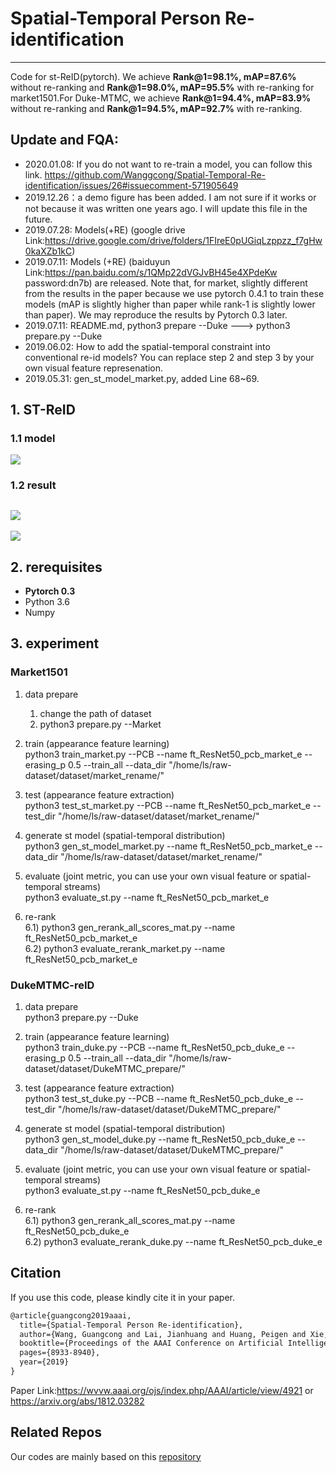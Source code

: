 # Spatial-Temporal Person Re-identification

----------
Code for st-ReID(pytorch). We achieve **Rank@1=98.1%, mAP=87.6%** without re-ranking and **Rank@1=98.0%, mAP=95.5%** with re-ranking for market1501.For Duke-MTMC, we achieve **Rank@1=94.4%, mAP=83.9%** without re-ranking and **Rank@1=94.5%, mAP=92.7%** with re-ranking.

## Update and FQA:
- 2020.01.08: If you do not want to re-train a model, you can follow this link. https://github.com/Wanggcong/Spatial-Temporal-Re-identification/issues/26#issuecomment-571905649
- 2019.12.26：a demo figure has been added. I am not sure if it works or not because it was written one years ago. I will update this file in the future.
- 2019.07.28: Models(+RE) (google drive Link:https://drive.google.com/drive/folders/1FIreE0pUGiqLzppzz_f7gHw0kaXZb1kC)
- 2019.07.11: Models (+RE) (baiduyun Link:https://pan.baidu.com/s/1QMp22dVGJvBH45e4XPdeKw  password:dn7b) are released. Note that, for market, slightly different from the results in the paper because we use pytorch 0.4.1 to train these models (mAP is slightly higher than paper while rank-1 is slightly lower than paper). We may reproduce the results by Pytorch 0.3 later.
- 2019.07.11: README.md, python3 prepare --Duke ---> python3 prepare.py --Duke
- 2019.06.02: How to add the spatial-temporal constraint into conventional re-id models? You can replace step 2 and step 3 by your own visual feature represenation.
- 2019.05.31: gen_st_model_market.py, added Line 68~69.


## 1. ST-ReID
### 1.1 model
![](https://i.imgur.com/WYCcBHO.jpg)

### 1.2 result
![](https://i.imgur.com/KubElWp.jpg)
----------

![](https://i.imgur.com/Ul6h45K.jpg)


## 2. rerequisites
- **Pytorch 0.3**
- Python 3.6
- Numpy


## 3. experiment
### Market1501
1. data prepare<br>
   1) change the path of dataset <br>
   2) python3 prepare.py --Market

2. train (appearance feature learning) <br>
python3 train_market.py --PCB --name ft_ResNet50_pcb_market_e --erasing_p 0.5 --train_all --data_dir "/home/ls/raw-dataset/dataset/market_rename/"

3. test (appearance feature extraction) <br>
python3 test_st_market.py --PCB --name ft_ResNet50_pcb_market_e --test_dir "/home/ls/raw-dataset/dataset/market_rename/"

4. generate st model (spatial-temporal distribution) <br>
python3 gen_st_model_market.py --name ft_ResNet50_pcb_market_e --data_dir "/home/ls/raw-dataset/dataset/market_rename/"

5. evaluate (joint metric, you can use your own visual feature or spatial-temporal streams) <br>
python3 evaluate_st.py --name ft_ResNet50_pcb_market_e 

6. re-rank<br>
6.1) python3 gen_rerank_all_scores_mat.py --name ft_ResNet50_pcb_market_e <br>
6.2) python3 evaluate_rerank_market.py --name ft_ResNet50_pcb_market_e


### DukeMTMC-reID
1. data prepare<br>
python3 prepare.py --Duke

2. train (appearance feature learning) <br>
python3 train_duke.py --PCB --name ft_ResNet50_pcb_duke_e --erasing_p 0.5 --train_all --data_dir "/home/ls/raw-dataset/dataset/DukeMTMC_prepare/"

3. test (appearance feature extraction) <br>
python3 test_st_duke.py --PCB --name ft_ResNet50_pcb_duke_e --test_dir "/home/ls/raw-dataset/dataset/DukeMTMC_prepare/" 

4. generate st model (spatial-temporal distribution) <br>
python3 gen_st_model_duke.py --name ft_ResNet50_pcb_duke_e  --data_dir "/home/ls/raw-dataset/dataset/DukeMTMC_prepare/"

5. evaluate (joint metric, you can use your own visual feature or spatial-temporal streams) <br>
python3 evaluate_st.py --name ft_ResNet50_pcb_duke_e 

6. re-rank<br>
6.1) python3 gen_rerank_all_scores_mat.py --name ft_ResNet50_pcb_duke_e <br>
6.2) python3 evaluate_rerank_duke.py --name ft_ResNet50_pcb_duke_e

## Citation

If you use this code, please kindly cite it in your paper.

```latex
@article{guangcong2019aaai,
  title={Spatial-Temporal Person Re-identification},
  author={Wang, Guangcong and Lai, Jianhuang and Huang, Peigen and Xie, Xiaohua},
  booktitle={Proceedings of the AAAI Conference on Artificial Intelligence},
  pages={8933-8940},
  year={2019}
}
```
Paper Link:https://wvvw.aaai.org/ojs/index.php/AAAI/article/view/4921
or https://arxiv.org/abs/1812.03282
## Related Repos

Our codes are mainly based on this [repository](https://github.com/layumi/Person_reID_baseline_pytorch) 
